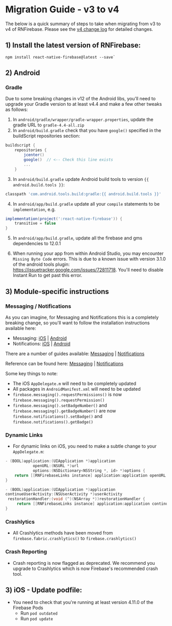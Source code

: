 # Migration Guide - v3 to v4

The below is a quick summary of steps to take when migrating from v3 to v4 of RNFirebase. Please see the [v4 change log](https://github.com/invertase/react-native-firebase/releases/tag/v4.0.0) for detailed changes.

## 1) Install the latest version of RNFirebase:

```
npm install react-native-firebase@latest --save`
```

## 2) Android

### Gradle

Due to some breaking changes in v12 of the Android libs, you'll need to upgrade your Gradle version to at least v4.4 and make a few other tweaks as follows:

1) In `android/gradle/wrapper/gradle-wrapper.properties`, update the gradle URL to `gradle-4.4-all.zip`
2) In `android/build.gradle` check that you have `google()` specified in the buildScript repositories section:

```groovy
buildscript {
    repositories {
        jcenter()
        google()  // <-- Check this line exists
        ...
    }
```

3) In `android/build.gradle` update Android build tools to version `{{ android.build.tools }}`:

```groovy
classpath 'com.android.tools.build:gradle:{{ android.build.tools }}'
```

4) In `android/app/build.gradle` update all your `compile` statements to be `implementation`, e.g.

```groovy
implementation(project(':react-native-firebase')) {
    transitive = false
}
```

5) In `android/app/build.gradle`, update all the firebase and gms dependencies to 12.0.1

6) When running your app from within Android Studio, you may encounter `Missing Byte Code` errors.  This is due to a known issue with version 3.1.0 of the android tools plugin: https://issuetracker.google.com/issues/72811718.  You'll need to disable Instant Run to get past this error.

## 3) Module-specific instructions

### Messaging / Notifications

As you can imagine, for Messaging and Notifications this is a completely breaking change, so you'll want to follow the installation instructions available here:

- Messaging: [iOS](https://rnfirebase.io/docs/v4.0.x/messaging/ios) | [Android](https://rnfirebase.io/docs/v4.0.x/messaging/android)
- Notifications: [iOS](https://rnfirebase.io/docs/v4.0.x/notifications/ios) | [Android](https://rnfirebase.io/docs/v4.0.x/notifications/android)

There are a number of guides available: [Messaging](https://rnfirebase.io/docs/v4.0.x/messaging/introduction) | [Notifications](https://rnfirebase.io/docs/v4.0.x/notifications/introduction)

Reference can be found here: [Messaging](https://rnfirebase.io/docs/v4.0.x/messaging/reference/Messaging) | [Notifications](https://rnfirebase.io/docs/v4.0.x/notifications/reference/Notifications)

Some key things to note:

- The iOS `AppDelegate.m` will need to be completely updated
- All packages in `AndroidManifest.xml` will need to be updated
- `firebase.messaging().requestPermissions()` is now `firebase.messaging().requestPermission()`
- `firebase.messaging().setBadgeNumber()` and `firebase.messaging().getBadgeNumber()` are now `firebase.notifications().setBadge()` and `firebase.notifications().getBadge()`

### Dynamic Links

- For dynamic links on iOS, you need to make a subtle change to your `AppDelegate.m`:

```objectivec
- (BOOL)application:(UIApplication *)application
            openURL:(NSURL *)url
            options:(NSDictionary<NSString *, id> *)options {
    return [[RNFirebaseLinks instance] application:application openURL:url options:options];
}

- (BOOL)application:(UIApplication *)application
continueUserActivity:(NSUserActivity *)userActivity
 restorationHandler:(void (^)(NSArray *))restorationHandler {
     return [[RNFirebaseLinks instance] application:application continueUserActivity:userActivity restorationHandler:restorationHandler];
}
```

### Crashlytics

- All Crashlytics methods have been moved from `firebase.fabric.crashlytics()` to `firebase.crashlytics()`

### Crash Reporting

- Crash reporting is now flagged as deprecated.  We recommend you upgrade to Crashlytics which is now Firebase's recommended crash tool.

## 3) iOS - Update podfile:

- You need to check that you're running at least version 4.11.0 of the Firebase Pods
  - Run `pod outdated`
  - Run `pod update`
